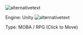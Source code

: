 ![alternativetext](https://i.ibb.co/K5pLv9h/wiplogo.png)

Engine: Unity
![alternativetext](https://i.ibb.co/4Y9QhtS/Screenshot-4321.png)

Type: MOBA / RPG (Click to Move)

